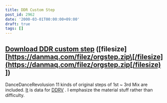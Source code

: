 ```yaml
---
title: DDR Custom Step
post_id: 2962
date: '2000-03-01T00:00:00+09:00'
draft: true
tags: []
---
```


## [Download DDR custom step](https://danmaq.com/filez/orgstep.zip) (\[filesize\] [https://danmaq.com/filez/orgstep.zip\[/filesize](https://danmaq.com/filez/orgstep.zip[/filesize) \])

DanceDanceRevolusion 11 kinds of original steps of 1st ~ 3rd Mix are included. [It](http://www5.big.or.jp/%7Enekotaro/ddrv/) is data for [DDRV](http://www5.big.or.jp/%7Enekotaro/ddrv/) . I emphasize the material stuff rather than difficulty.
